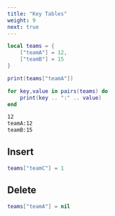 ```yaml
---
title: "Key Tables"
weight: 9
next: true
---
```


```lua
local teams = {
    ["teamA"] = 12,
    ["teamB"] = 15
}

print(teams["teamA"])

for key,value in pairs(teams) do
    print(key .. ":" .. value)
end
```

```txt {.fs90 .no-border}
12
teamA:12
teamB:15
```

## Insert

```lua
teams["teamC"] = 1
```

## Delete

```lua
teams["teamA"] = nil
```
